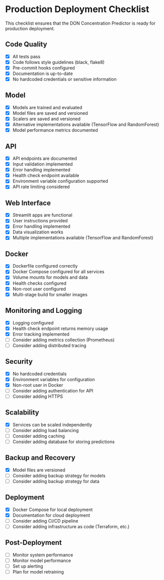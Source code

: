# Production Deployment Checklist

This checklist ensures that the DON Concentration Predictor is ready for production deployment.

## Code Quality

- [x] All tests pass
- [x] Code follows style guidelines (black, flake8)
- [x] Pre-commit hooks configured
- [x] Documentation is up-to-date
- [x] No hardcoded credentials or sensitive information

## Model

- [x] Models are trained and evaluated
- [x] Model files are saved and versioned
- [x] Scalers are saved and versioned
- [x] Alternative implementations available (TensorFlow and RandomForest)
- [x] Model performance metrics documented

## API

- [x] API endpoints are documented
- [x] Input validation implemented
- [x] Error handling implemented
- [x] Health check endpoint available
- [x] Environment variable configuration supported
- [x] API rate limiting considered

## Web Interface

- [x] Streamlit apps are functional
- [x] User instructions provided
- [x] Error handling implemented
- [x] Data visualization works
- [x] Multiple implementations available (TensorFlow and RandomForest)

## Docker

- [x] Dockerfile configured correctly
- [x] Docker Compose configured for all services
- [x] Volume mounts for models and data
- [x] Health checks configured
- [x] Non-root user configured
- [x] Multi-stage build for smaller images

## Monitoring and Logging

- [x] Logging configured
- [x] Health check endpoint returns memory usage
- [x] Error tracking implemented
- [ ] Consider adding metrics collection (Prometheus)
- [ ] Consider adding distributed tracing

## Security

- [x] No hardcoded credentials
- [x] Environment variables for configuration
- [x] Non-root user in Docker
- [ ] Consider adding authentication for API
- [ ] Consider adding HTTPS

## Scalability

- [x] Services can be scaled independently
- [ ] Consider adding load balancing
- [ ] Consider adding caching
- [ ] Consider adding database for storing predictions

## Backup and Recovery

- [x] Model files are versioned
- [ ] Consider adding backup strategy for models
- [ ] Consider adding backup strategy for data

## Deployment

- [x] Docker Compose for local deployment
- [x] Documentation for cloud deployment
- [ ] Consider adding CI/CD pipeline
- [ ] Consider adding infrastructure as code (Terraform, etc.)

## Post-Deployment

- [ ] Monitor system performance
- [ ] Monitor model performance
- [ ] Set up alerting
- [ ] Plan for model retraining 